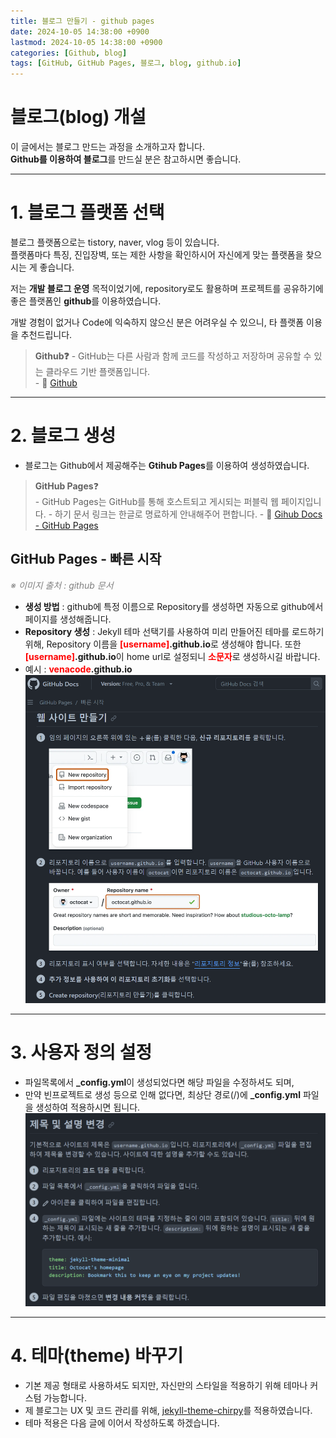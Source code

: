 ```yaml
---
title: 블로그 만들기 - github pages
date: 2024-10-05 14:38:00 +0900
lastmod: 2024-10-05 14:38:00 +0900
categories: [Github, blog]
tags: [GitHub, GitHub Pages, 블로그, blog, github.io]
---
```



# 블로그(blog) 개설
이 글에서는 블로그 만드는 과정을 소개하고자 합니다.  
**Github를 이용하여 블로그**를 만드실 분은 참고하시면 좋습니다.

<hr>  

# 1. 블로그 플랫폼 선택
블로그 플랫폼으로는 tistory, naver, vlog 등이 있습니다.  
플랫폼마다 특징, 진입장벽, 또는 제한 사항을 확인하시어 자신에게 맞는 플랫폼을 찾으시는 게 좋습니다.  
  
저는 **개발 블로그 운영** 목적이었기에, repository로도 활용하며 프로젝트를 공유하기에 좋은 플랫폼인 **github**를 이용하였습니다.  

개발 경험이 없거나 Code에 익숙하지 않으신 분은 어려우실 수 있으니, 타 플랫폼 이용을 추천드립니다.  

> **Github❓**
    - GitHub는 다른 사람과 함께 코드를 작성하고 저장하며 공유할 수 있는 클라우드 기반 플랫폼입니다.  
    - 🔗 [Github](https://docs.github.com/ko/get-started/start-your-journey/about-github-and-git)

<hr>  

# 2. 블로그 생성
- 블로그는 Github에서 제공해주는 **Gtihub Pages**를 이용하여 생성하였습니다.
> **GitHub Pages**❓  
    - GitHub Pages는 GitHub를 통해 호스트되고 게시되는 퍼블릭 웹 페이지입니다.
    - 하기 문서 링크는 한글로 명료하게 안내해주어 편합니다.
    - 🔗 [Gihub Docs - GitHub Pages](https://docs.github.com/en/pages/quickstart)


## GitHub Pages - 빠른 시작
<em style="color:grey">※ 이미지 출처 : github 문서</em>  

- **생성 방법** : github에 특정 이름으로 Repository를 생성하면 자동으로 github에서 페이지를 생성해줍니다.
- **Repository 생성** : Jekyll 테마 선택기를 사용하여 미리 만들어진 테마를 로드하기 위해, Repository 이름을 **<block style="color:red">[username]</block>.github.io**로 생성해야 합니다. 또한 **<block style="color:red">[username]</block>.github.io**이 home url로 설정되니 <b style="color:red">소문자</b>로 생성하시길 바랍니다.  
- 예시 : **<block style="color:red">venacode</block>.github.io**
![github-page-quick-start](/assets/posts/2024-10-05-github-page-start/github-quick-start.png)

<hr>  

# 3. 사용자 정의 설정
- 파일목록에서 **_config.yml**이 생성되었다면 해당 파일을 수정하셔도 되며,
- 만약 빈프로젝트로 생성 등으로 인해 없다면, 최상단 경로(/)에 **_config.yml** 파일을 생성하여 적용하시면 됩니다.
![github-page-quick-start](/assets/posts/2024-10-05-github-page-start/github-quick-start-config.png)

<hr>  

# 4. 테마(theme) 바꾸기
- 기본 제공 형태로 사용하셔도 되지만, 자신만의 스타일을 적용하기 위해 테마나 커스텀 가능합니다.
- 제 블로그는 UX 및 코드 관리를 위해, [jekyll-theme-chirpy](https://github.com/cotes2020/jekyll-theme-chirpy)를 적용하였습니다.
- 테마 적용은 다음 글에 이어서 작성하도록 하겠습니다.

